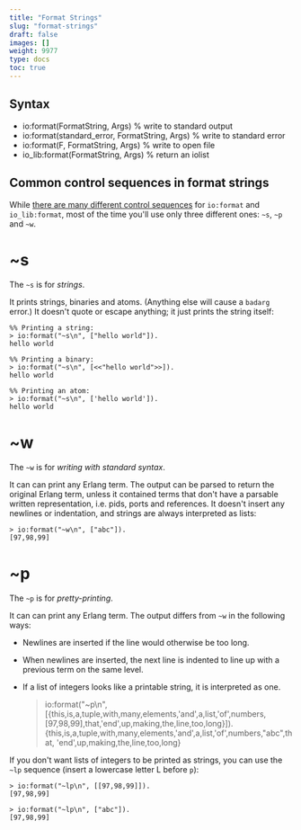 ```yaml
---
title: "Format Strings"
slug: "format-strings"
draft: false
images: []
weight: 9977
type: docs
toc: true
---
```


## Syntax
 - io:format(FormatString, Args) % write to standard output
 - io:format(standard_error, FormatString, Args) % write to standard error
 - io:format(F, FormatString, Args) % write to open file
 - io_lib:format(FormatString, Args) % return an iolist


## Common control sequences in format strings
While [there are many different control sequences](http://erlang.org/doc/man/io.html#format-1) for `io:format` and `io_lib:format`, most of the time you'll use only three different ones: `~s`, `~p` and `~w`.

# ~s

The `~s` is for _strings_.

It prints strings, binaries and atoms.  (Anything else will cause a `badarg` error.)  It doesn't quote or escape anything; it just prints the string itself:

    %% Printing a string:
    > io:format("~s\n", ["hello world"]).
    hello world

    %% Printing a binary:
    > io:format("~s\n", [<<"hello world">>]).
    hello world

    %% Printing an atom:
    > io:format("~s\n", ['hello world']).
    hello world

# ~w

The `~w` is for _writing with standard syntax_.

It can can print any Erlang term.  The output can be parsed to return the original Erlang term, unless it contained terms that don't have a parsable written representation, i.e. pids, ports and references.  It doesn't insert any newlines or indentation, and strings are always interpreted as lists:

    > io:format("~w\n", ["abc"]).
    [97,98,99]

# ~p

The `~p` is for _pretty-printing_.

It can can print any Erlang term.  The output differs from `~w` in the following ways:

* Newlines are inserted if the line would otherwise be too long.
* When newlines are inserted, the next line is indented to line up with a previous term on the same level.
* If a list of integers looks like a printable string, it is interpreted as one.


    > io:format("~p\n", [{this,is,a,tuple,with,many,elements,'and',a,list,'of',numbers,[97,98,99],that,'end',up,making,the,line,too,long}]).
    {this,is,a,tuple,with,many,elements,'and',a,list,'of',numbers,"abc",that,
          'end',up,making,the,line,too,long}

If you don't want lists of integers to be printed as strings, you can use the `~lp` sequence (insert a lowercase letter L before `p`):

    > io:format("~lp\n", [[97,98,99]]).
    [97,98,99]

    > io:format("~lp\n", ["abc"]).
    [97,98,99]



